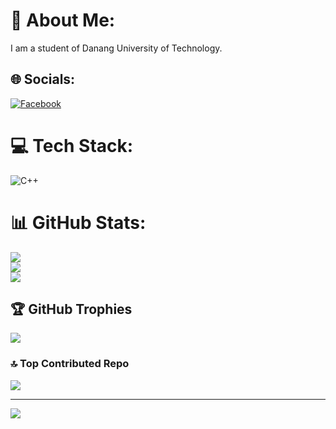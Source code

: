 # 💫 About Me:
I am a student of Danang University of Technology.


## 🌐 Socials:
[![Facebook](https://img.shields.io/badge/Facebook-%231877F2.svg?logo=Facebook&logoColor=white)]([https://www.facebook.com/tri.hoangminh.7355]) 

# 💻 Tech Stack:
![C++](https://img.shields.io/badge/c++-%2300599C.svg?style=for-the-badge&logo=c%2B%2B&logoColor=white)
# 📊 GitHub Stats:
![](https://github-readme-stats.vercel.app/api?username=TrisMinh&theme=dark&hide_border=false&include_all_commits=true&count_private=false)<br/>
![](https://github-readme-streak-stats.herokuapp.com/?user=TrisMinh&theme=dark&hide_border=false)<br/>
![](https://github-readme-stats.vercel.app/api/top-langs/?username=TrisMinh&theme=dark&hide_border=false&include_all_commits=true&count_private=false&layout=compact)

## 🏆 GitHub Trophies
![](https://github-profile-trophy.vercel.app/?username=TrisMinh&theme=radical&no-frame=false&no-bg=true&margin-w=4)

### 🔝 Top Contributed Repo
![](https://github-contributor-stats.vercel.app/api?username=TrisMinh&limit=5&theme=dark&combine_all_yearly_contributions=true)

---
[![](https://visitcount.itsvg.in/api?id=TrisMinh&icon=0&color=0)](https://visitcount.itsvg.in)

<!-- Proudly created with GPRM ( https://gprm.itsvg.in ) -->
